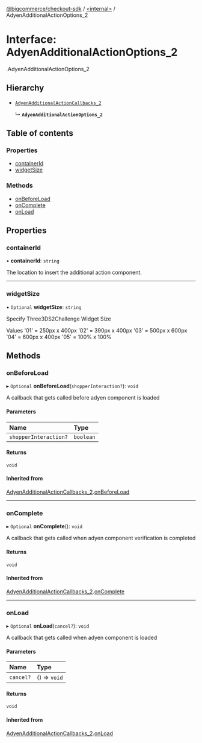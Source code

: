 [@bigcommerce/checkout-sdk](../README.md) / [<internal\>](../modules/internal_.md) / AdyenAdditionalActionOptions\_2

# Interface: AdyenAdditionalActionOptions\_2

[<internal>](../modules/internal_.md).AdyenAdditionalActionOptions_2

## Hierarchy

- [`AdyenAdditionalActionCallbacks_2`](internal_.AdyenAdditionalActionCallbacks_2.md)

  ↳ **`AdyenAdditionalActionOptions_2`**

## Table of contents

### Properties

- [containerId](internal_.AdyenAdditionalActionOptions_2.md#containerid)
- [widgetSize](internal_.AdyenAdditionalActionOptions_2.md#widgetsize)

### Methods

- [onBeforeLoad](internal_.AdyenAdditionalActionOptions_2.md#onbeforeload)
- [onComplete](internal_.AdyenAdditionalActionOptions_2.md#oncomplete)
- [onLoad](internal_.AdyenAdditionalActionOptions_2.md#onload)

## Properties

### containerId

• **containerId**: `string`

The location to insert the additional action component.

___

### widgetSize

• `Optional` **widgetSize**: `string`

Specify Three3DS2Challenge Widget Size

Values
'01' = 250px x 400px
'02' = 390px x 400px
'03' = 500px x 600px
'04' = 600px x 400px
'05' = 100% x 100%

## Methods

### onBeforeLoad

▸ `Optional` **onBeforeLoad**(`shopperInteraction?`): `void`

A callback that gets called before adyen component is loaded

#### Parameters

| Name | Type |
| :------ | :------ |
| `shopperInteraction?` | `boolean` |

#### Returns

`void`

#### Inherited from

[AdyenAdditionalActionCallbacks_2](internal_.AdyenAdditionalActionCallbacks_2.md).[onBeforeLoad](internal_.AdyenAdditionalActionCallbacks_2.md#onbeforeload)

___

### onComplete

▸ `Optional` **onComplete**(): `void`

A callback that gets called when adyen component verification
is completed

#### Returns

`void`

#### Inherited from

[AdyenAdditionalActionCallbacks_2](internal_.AdyenAdditionalActionCallbacks_2.md).[onComplete](internal_.AdyenAdditionalActionCallbacks_2.md#oncomplete)

___

### onLoad

▸ `Optional` **onLoad**(`cancel?`): `void`

A callback that gets called when adyen component is loaded

#### Parameters

| Name | Type |
| :------ | :------ |
| `cancel?` | () => `void` |

#### Returns

`void`

#### Inherited from

[AdyenAdditionalActionCallbacks_2](internal_.AdyenAdditionalActionCallbacks_2.md).[onLoad](internal_.AdyenAdditionalActionCallbacks_2.md#onload)

